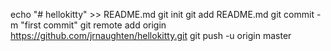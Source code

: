 echo "# hellokitty" >> README.md
git init
git add README.md
git commit -m "first commit"
git remote add origin https://github.com/jrnaughten/hellokitty.git
git push -u origin master
